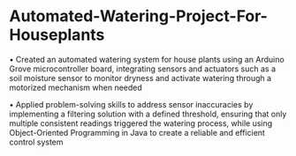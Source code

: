 # Automated-Watering-Project-For-Houseplants
•	Created an automated watering system for house plants using an Arduino Grove microcontroller board, integrating sensors and actuators such as a soil moisture sensor to monitor dryness and activate watering through a motorized mechanism when needed


•	Applied problem-solving skills to address sensor inaccuracies by implementing a filtering solution with a defined threshold, ensuring that only multiple consistent readings triggered the watering process, while using Object-Oriented Programming in Java to create a reliable and efficient control system
